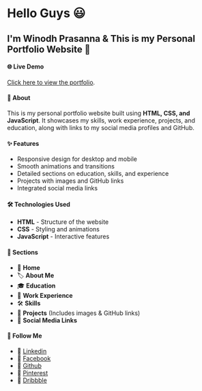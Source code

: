 # Hello Guys 😃

## I'm Winodh Prasanna & This is my Personal Portfolio Website 🚀
#### 🌐 Live Demo  
[Click here to view the portfolio](https://winodh-prasanna.github.io/My-Portfolio/).

#### 📌 About  
This is my personal portfolio website built using **HTML, CSS, and JavaScript**. It showcases my skills, work experience, projects, and education, along with links to my social media profiles and GitHub.

#### ✨ Features  
- Responsive design for desktop and mobile  
- Smooth animations and transitions  
- Detailed sections on education, skills, and experience  
- Projects with images and GitHub links  
- Integrated social media links  

#### 🛠 Technologies Used  
- **HTML** - Structure of the website  
- **CSS** - Styling and animations  
- **JavaScript** - Interactive features  

#### 📂 Sections 
- 🏡 **Home**
- 🏷 **About Me**  
- 🎓 **Education**
- 💼 **Work Experience** 
- 🛠 **Skills**   
- 🚀 **Projects** (Includes images & GitHub links)  
- 🔗 **Social Media Links**  

#### 🔗 Follow Me
- 🫳 [Linkedin](https://www.linkedin.com/feed/)
- 🫳 [Facebook]()
- 🫳 [Github](https://github.com/WINODH-PRASANNA)
- 🫳 [Pinterest](https://www.pinterest.com/winodhprasannablog/_boards/)
- 🫳 [Dribbble](https://dribbble.com/WINODH-PRASANNA)
